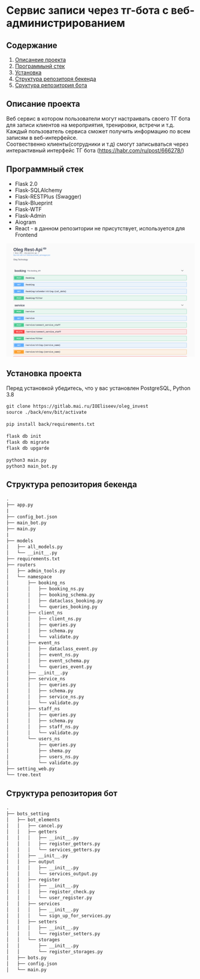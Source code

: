 # Сервис записи через тг-бота с веб-администрированием

##  Содержание

1. [Описанеие проекта](#Description)
2. [Программынй стек](#Moduls)
3. [Установка](#Install) 
4. [Структура репозиторя бекенда](#Struct) 
5. [Сруктура репозитория бота](#StructBot) 

## Описание проекта <a name="Description"></a>
Веб сервис в котором пользователи могут настраивать своего ТГ бота для записи клиентов на мероприятия, тренировки, встречи  и т.д. Каждый пользователь сервиса сможет получить информацию по всем записям в веб-интерфейсе.  
Соотвественно клиенты(сотрудники и т.д) смогут записываться через интерактивный интерфейс ТГ бота (https://habr.com/ru/post/666278/)

## Программный стек <a name="Moduls"></a>

- Flask 2.0
- Flask-SQLAlchemy
- Flask-RESTPlus (Swagger)
- Flask-Blueprint
- Flask-WTF
- Flask-Admin
- Aiogram
- React - в данном репозитории не присутствует, используется для Frontend

![Пример Swagger API](swagger_example.png)

## Установка проекта <a name="Install"></a>
Перед установкой убедитесь, что у вас установлен PostgreSQL, Python 3.8

```
git clone https://gitlab.mai.ru/IOEliseev/oleg_invest
source ./back/env/bit/activate

pip install back/requirements.txt

flask db init
flask db migrate
flask db upgarde

python3 main.py
python3 main_bot.py 
```

## Структура репозитория бекенда <a name="Struct"></a>
```
.
├── app.py
|
├── config_bot.json
├── main_bot.py
├── main.py
|
├── models
│   ├── all_models.py
│   └── __init__.py
├── requirements.txt
├── routers
│   ├── admin_tools.py
│   └── namespace
│       ├── booking_ns
│       │   ├── booking_ns.py
│       │   ├── booking_schema.py
│       │   ├── dataclass_booking.py
│       │   └── queries_booking.py
│       ├── client_ns
│       │   ├── client_ns.py
│       │   ├── queries.py
│       │   ├── schema.py
│       │   └── validate.py
│       ├── event_ns
│       │   ├── dataclass_event.py
│       │   ├── event_ns.py
│       │   ├── event_schema.py
│       │   └── queries_event.py
│       ├── __init__.py
│       ├── service_ns
│       │   ├── queries.py
│       │   ├── schema.py
│       │   ├── service_ns.py
│       │   └── validate.py
│       ├── staff_ns
│       │   ├── queries.py
│       │   ├── schema.py
│       │   ├── staff_ns.py
│       │   └── validate.py
│       └── users_ns
│           ├── queries.py
│           ├── shema.py
│           ├── users_ns.py
│           └── validate.py
├── setting_web.py
└── tree.text
```

## Структура репозитория бот <a name="StructBot"></a>
```
.
├── bots_setting
│   ├── bot_elements
│   │   ├── cancel.py
│   │   ├── getters
│   │   │   ├── __init__.py
│   │   │   ├── register_getters.py
│   │   │   └── services_getters.py
│   │   ├── __init__.py
│   │   ├── output
│   │   │   ├── __init__.py
│   │   │   └── services_output.py
│   │   ├── register
│   │   │   ├── __init__.py
│   │   │   ├── register_check.py
│   │   │   └── user_register.py
│   │   ├── services
│   │   │   ├── __init__.py
│   │   │   └── sign_up_for_services.py
│   │   ├── setters
│   │   │   ├── __init__.py
│   │   │   └── register_setters.py
│   │   └── storages
│   │       ├── __init__.py
│   │       └── register_storages.py
│   ├── bots.py
│   ├── config.json
│   └── main.py
```




